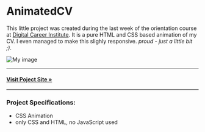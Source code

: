 # AnimatedCV

This little project was created during the last week of the orientation course at [Digital Career Institute](https://digitalcareerinstitute.org/). It is a pure HTML and CSS based animation of my CV. I even managed to make this slighly responsive. *proud - just a little bit ;)*.

![My image](https://raw.githubusercontent.com/FeliOdras/PortfolioWebsite/master/images/animatedCV.png)
<hr>

#### **[Visit Poject Site &raquo;](http://me.odras.de/animatedCV/)**
<hr>

### Project Specifications:
- CSS Animation
- only CSS and HTML, no JavaScript used
